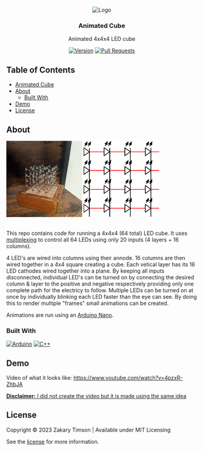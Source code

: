 <!-- Header -->
<div id="top" align="center">
  <br />
  
  <!-- Logo -->
  <img src="https://git.zakscode.com/repo-avatars/cfafeecfa694a538cca613976c94203cd48fe506260f6a6b69892545c493b673" alt="Logo" width="200" height="200">

  <!-- Title -->
  ### Animated Cube
  
  <!-- Description -->
  Animated 4x4x4 LED cube

  <!-- Repo badges -->
   [![Version](https://img.shields.io/badge/dynamic/json.svg?label=Version&style=for-the-badge&url=https://git.zakscode.com/api/v1/repos/ztimson/AnimatedCube/tags&query=$[0].name)](https://git.zakscode.com/ztimson/AnimatedCube/tags)
  [![Pull Requests](https://img.shields.io/badge/dynamic/json.svg?label=Pull%20Requests&style=for-the-badge&url=https://git.zakscode.com/api/v1/repos/ztimson/AnimatedCube&query=open_pr_counter)](https://git.zakscode.com/ztimson/AnimatedCube/pulls)

</div>

## Table of Contents
- [Animated Cube](#top)
- [About](#about)
  - [Built With](#built-with)
- [Demo](#demo)
- [License](#license)

## About

<img src="./gallery/picture.jpg" alt="Logo" width="200" height="200">
<img src="./gallery/Multiplex.svg" alt="Logo" width="200" height="200">
<br />
<br />

This repo contains code for running a 4x4x4 (64 total) LED cube. It uses [multiplexing](https://en.wikipedia.org/wiki/Multiplexing) to control all 64 LEDs using only 20 inputs (4 layers + 16 columns).

4 LED's are wired into columns using their annode. 16 columns are then wired together in a 4x4 square creating a cube. Each vetical layer has its 16 LED cathodes wired together into a plane. By keeping all inputs disconnected, individual LED's can be turned on by connecting the desired column & layer to the positive and negative respectively providing only one complete path for the electricy to follow. Multiple LEDs can be turned on at once by individually blinking each LED faster than the eye can see. By doing this to render multiple "frames" small animations can be created.

Animations are run using an [Arduino Nano](https://store.arduino.cc/products/arduino-nano).

### Built With
[![Arduino](https://img.shields.io/badge/Arduino-00878F?style=for-the-badge&logo=arduino&logoColor=white)](https://www.arduino.cc/)
[![C++](https://img.shields.io/badge/C%2B%2B-00599C?style=for-the-badge&logo=cplusplus)](https://cplusplus.com/)

## Demo
Video of what it looks like: https://www.youtube.com/watch?v=4pzxR-ZhbJA

<ins>**Disclaimer:** I did not create the video but it is made using the same idea</ins>

## License
Copyright © 2023 Zakary Timson | Available under MIT Licensing

See the [license](./LICENSE) for more information.

